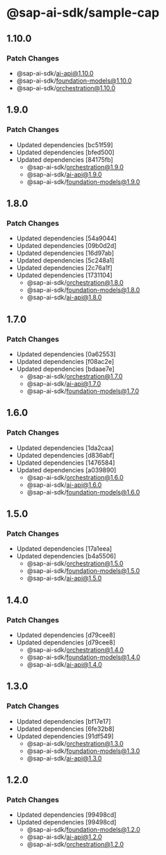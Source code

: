 # @sap-ai-sdk/sample-cap

## 1.10.0

### Patch Changes

- @sap-ai-sdk/ai-api@1.10.0
- @sap-ai-sdk/foundation-models@1.10.0
- @sap-ai-sdk/orchestration@1.10.0

## 1.9.0

### Patch Changes

- Updated dependencies [bc51f59]
- Updated dependencies [bfed500]
- Updated dependencies [84175fb]
  - @sap-ai-sdk/orchestration@1.9.0
  - @sap-ai-sdk/ai-api@1.9.0
  - @sap-ai-sdk/foundation-models@1.9.0

## 1.8.0

### Patch Changes

- Updated dependencies [54a9044]
- Updated dependencies [09b0d2d]
- Updated dependencies [16d97ab]
- Updated dependencies [5c248a1]
- Updated dependencies [2c76a1f]
- Updated dependencies [1731104]
  - @sap-ai-sdk/orchestration@1.8.0
  - @sap-ai-sdk/foundation-models@1.8.0
  - @sap-ai-sdk/ai-api@1.8.0

## 1.7.0

### Patch Changes

- Updated dependencies [0a62553]
- Updated dependencies [f08ac2e]
- Updated dependencies [bdaae7e]
  - @sap-ai-sdk/orchestration@1.7.0
  - @sap-ai-sdk/ai-api@1.7.0
  - @sap-ai-sdk/foundation-models@1.7.0

## 1.6.0

### Patch Changes

- Updated dependencies [1da2caa]
- Updated dependencies [d836abf]
- Updated dependencies [1476584]
- Updated dependencies [a039890]
  - @sap-ai-sdk/orchestration@1.6.0
  - @sap-ai-sdk/ai-api@1.6.0
  - @sap-ai-sdk/foundation-models@1.6.0

## 1.5.0

### Patch Changes

- Updated dependencies [17a1eea]
- Updated dependencies [b4a5506]
  - @sap-ai-sdk/orchestration@1.5.0
  - @sap-ai-sdk/foundation-models@1.5.0
  - @sap-ai-sdk/ai-api@1.5.0

## 1.4.0

### Patch Changes

- Updated dependencies [d79cee8]
- Updated dependencies [d79cee8]
  - @sap-ai-sdk/orchestration@1.4.0
  - @sap-ai-sdk/foundation-models@1.4.0
  - @sap-ai-sdk/ai-api@1.4.0

## 1.3.0

### Patch Changes

- Updated dependencies [bf17e17]
- Updated dependencies [6fe32b8]
- Updated dependencies [91df549]
  - @sap-ai-sdk/orchestration@1.3.0
  - @sap-ai-sdk/foundation-models@1.3.0
  - @sap-ai-sdk/ai-api@1.3.0

## 1.2.0

### Patch Changes

- Updated dependencies [99498cd]
- Updated dependencies [99498cd]
  - @sap-ai-sdk/foundation-models@1.2.0
  - @sap-ai-sdk/ai-api@1.2.0
  - @sap-ai-sdk/orchestration@1.2.0
